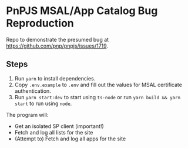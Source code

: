 # PnPJS MSAL/App Catalog Bug Reproduction

Repo to demonstrate the presumed bug at <https://github.com/pnp/pnpjs/issues/1719>.

## Steps

1. Run `yarn` to install dependencies.
2. Copy `.env.example` to `.env` and fill out the values for MSAL certificate authentication.
3. Run `yarn start:dev` to start using `ts-node` or run `yarn build && yarn start` to run using `node`.

The program will:
- Get an isolated SP client (important!)
- Fetch and log all lists for the site
- (Attempt to) Fetch and log all apps for the site
